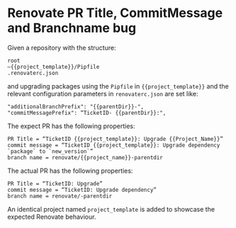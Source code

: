# Renovate PR Title, CommitMessage and Branchname bug

Given a repository with the structure:
```
root
—{{project_template}}/Pipfile
.renovaterc.json
```

and upgrading packages using the `Pipfile` in `{{project_template}}`
and the relevant configuration parameters in `renovaterc.json` are set like:

```
"additionalBranchPrefix": "{{parentDir}}-",
"commitMessagePrefix": “TicketID- {{parentDir}}:",
```

The expect PR has the following properties:

```
PR Title = “TicketID {{project_template}}: Upgrade {{Project_Name}}” 
commit message = “TicketID {{project_template}}: Upgrade dependency `package` to `new_version`” 
branch name = renovate/{{project_name}}-parentdir
```

The actual PR has the following properties: 

```
PR Title = “TicketID: Upgrade” 
commit message = “TicketID: Upgrade dependency” 
branch name = renovate/-parentdir
```

An identical project named `project_template` is added to showcase the expected Renovate behaviour.
